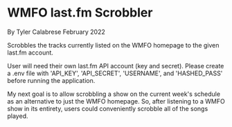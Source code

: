 # WMFO last.fm Scrobbler
By Tyler Calabrese
February 2022

Scrobbles the tracks currently listed on the WMFO homepage to the given
last.fm account.

User will need their own last.fm API account (key and secret). Please
create a .env file with 'API_KEY', 'API_SECRET', 'USERNAME', and 
'HASHED_PASS' before running the application.

My next goal is to allow scrobbling a show on the current week's
schedule as an alternative to just the WMFO homepage. So, after listening
to a WMFO show in its entirety, users could conveniently scrobble all of
the songs played.
